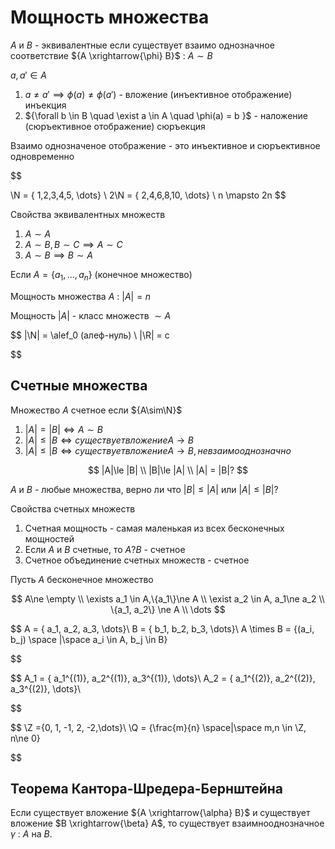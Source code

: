 # Мощность множества

$A$ и $B$ - эквивалентные если существует взаимо однозначное соответствие ${A \xrightarrow{\phi} B}$ : ${A \sim B}$

${a, a' \in A}$

1) ${a \ne a' \implies \phi(a) \ne \phi(a')}$ -  вложение (инъективное отображение) инъекция
2) ${\forall b \in B \quad \exist a \in A \quad \phi(a) = b }$ - наложение (сюръективное отображение) сюръекция

Взаимо однозначеное отображение - это инъективное и сюръективное одновременно

$$

\N = \{ 1,2,3,4,5, \dots\}
\\
2\N = \{ 2,4,6,8,10, \dots\}
\\
n \mapsto 2n
$$

Свойства эквивалентных множеств

1) ${A \sim A}$
2) ${A \sim B, B \sim C \implies A \sim C}$
3) ${A \sim B \implies B \sim A}$

Если ${A = \{ a_1, \dots, a_n\}}$ (конечное множество)

Мощность множества $A$ : ${|A| = n}$

Мощность $|A|$ - класс множеств $\sim A$

$$
|\N| = \alef_0 (алеф-нуль)
\\
|\R| = c

$$

## Счетные множества

Множество $A$ счетное если ${A\sim\N}$

1. ${|A|=|B| \iff A \sim B}$
2. ${|A|\le |B} \iff существует вложение A \rightarrow B$
3. ${|A|\le |B} \iff существует вложение A \rightarrow B, не взаимооднозначно$

$$
|A|\le |B|
\\
|B|\le |A|
\\
|A| = |B|?
$$

$A$ и $B$ - любые множества, верно ли что ${|B|\le |A|}$  или ${|A|\le |B|}$?

Свойства счетных множеств

1. Счетная мощность - самая маленькая из всех бесконечных мощностей
2. Если $A$ и $B$ счетные, то ${A ? B}$ - счетное
3. Счетное объединение счетных множеств - счетное

Пусть $A$ бесконечное множество

$$
A\ne \empty
\\
\exists a_1 \in A,\{a_1\}\ne A
\\
\exist a_2 \in A, a_1\ne a_2
\\
\{a_1, a_2\} \ne A
\\
\dots
$$

$$
A = \{ a_1, a_2, a_3,   \dots\}\\
B = \{ b_1, b_2, b_3,   \dots\}\\
A \times B = \{(a_i, b_j) \space |\space a_i \in A, b_j \in B\}

$$


$$
A_1 = \{ a_1^{(1)}, a_2^{(1)}, a_3^{(1)},   \dots\}\\
A_2 = \{ a_1^{(2)}, a_2^{(2)}, a_3^{(2)},   \dots\}\\


$$


$$
\Z  =\{0, 1, -1, 2, -2,\dots\}\\ 
\Q = \{\frac{m}{n} \space|\space m,n \in \Z, n\ne 0\}

$$

## Теорема Кантора-Шредера-Бернштейна

Если существует вложение ${A \xrightarrow{\alpha} B}$ и существует вложение $B \xrightarrow{\beta} A$, то существует взаимнооднозначное $\gamma$ : $A$ на $B$.

